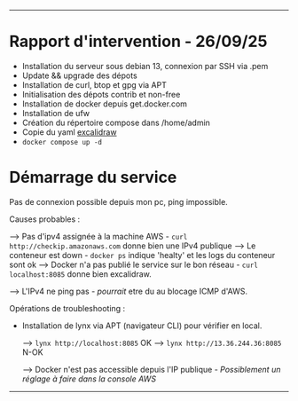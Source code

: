 -----------------------------------------------------------------------------------
# Rapport d'intervention - 26/09/25

- Installation du serveur sous debian 13, connexion par SSH via .pem
- Update && upgrade des dépots
- Installation de curl, btop et gpg via APT
- Initialisation des dépots contrib et non-free
- Installation de docker depuis get.docker.com
- Installation de ufw 
- Création du répertoire compose dans /home/admin
- Copie du yaml [excalidraw](https://github.com/adenyrr/adminsys/blob/main/kollabora/compose/excalidraw/compose.yaml)
- ```docker compose up -d```
    
    
# Démarrage du service

Pas de connexion possible depuis mon pc, ping impossible.

Causes probables : 
    
--> Pas d'ipv4 assignée à la machine AWS - ```curl http://checkip.amazonaws.com``` donne bien une IPv4 publique
--> Le conteneur est down - ```docker ps``` indique 'healty' et les logs du conteneur sont ok
--> Docker n'a pas publié le service sur le bon réseau - ```curl localhost:8085``` donne bien excalidraw.
    
    
--> L'IPv4 ne ping pas - *pourrait* etre du au blocage ICMP d'AWS.
    
    
Opérations de troubleshooting :


- Installation de lynx via APT (navigateur CLI) pour vérifier en local.

  --> ```lynx http://localhost:8085``` OK
  --> ```lynx http://13.36.244.36:8085``` N-OK
    
  --> Docker n'est pas accessible depuis l'IP publique - *Possiblement un réglage à faire dans la console AWS*
        
-----------------------------------------------------------------------------------
